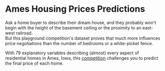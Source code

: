 # Ames Housing Prices Predictions  

Ask a home buyer to describe their dream house, and they probably won't begin with the height of the basement ceiling or the proximity to an east-west railroad.  
But this playground competition's dataset proves that much more influences price negotiations than the number of bedrooms or a white-picket fence.

With 79 explanatory variables describing (almost) every aspect of residential homes in Ames, Iowa, this [competition](https://www.kaggle.com/c/house-prices-advanced-regression-techniques) challenges you to predict the final price of each home.